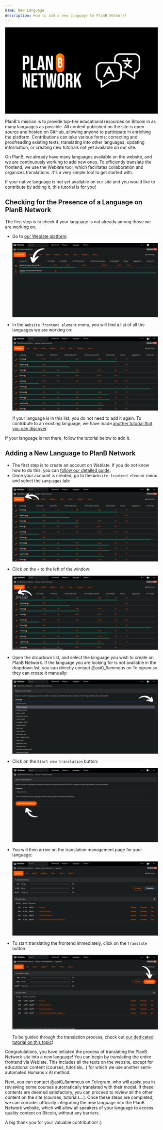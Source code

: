 ```yaml
---
name: New Language
description: How to add a new language to PlanB Network?
---
```

![cover](assets/cover.webp)

PlanB's mission is to provide top-tier educational resources on Bitcoin in as many languages as possible. All content published on the site is open-source and hosted on GitHub, allowing anyone to participate in enriching the platform. Contributions can take various forms: correcting and proofreading existing texts, translating into other languages, updating information, or creating new tutorials not yet available on our site.

On PlanB, we already have many languages available on the website, and we are continuously working to add new ones. To efficiently translate the frontend, we use the Weblate tool, which facilitates collaboration and organizes translations. It's a very simple tool to get started with.

If your native language is not yet available on our site and you would like to contribute by adding it, this tutorial is for you!

## Checking for the Presence of a Language on PlanB Network

The first step is to check if your language is not already among those we are working on.

- Go to [our Weblate platform](https://weblate.planb.network/projects/planb-network-website/):
![language](assets/01.webp)
- In the `Website frontend element` menu, you will find a list of all the languages we are working on:
![language](assets/02.webp)
If your language is in this list, you do not need to add it again. To contribute to an existing language, we have made [another tutorial that you can discover](https://planb.network/tutorials/others/translate-front-weblate).

If your language is not there, follow the tutorial below to add it.

## Adding a New Language to PlanB Network

- The first step is to create an account on Weblate. If you do not know how to do this, you can [follow our detailed guide](https://planb.network/tutorials/others/translate-front-weblate).
- Once your account is created, go to the `Website frontend element` menu and select the `Languages` tab:
![language](assets/03.webp)
- Click on the `+` to the left of the window:
![language](assets/04.webp)
- Open the dropdown list, and select the language you wish to create on PlanB Network. If the language you are looking for is not available in the dropdown list, you can directly contact @asi0_flammeus on Telegram so they can create it manually:
![language](assets/05.webp)
- Click on the `Start new translation` button:
![language](assets/06.webp)
- You will then arrive on the translation management page for your language:
![language](assets/07.webp)
- To start translating the frontend immediately, click on the `Translate` button: ![language](assets/08.webp)
To be guided through the translation process, check out [our dedicated tutorial on this topic](https://planb.network/tutorials/others/translate-front-weblate)!

Congratulations, you have initiated the process of translating the PlanB Network site into a new language! You can begin by translating the entire frontend via Weblate. This includes all the texts on the website, except for educational content (courses, tutorials...) for which we use another semi-automated Humans x AI method.

Next, you can contact @asi0_flammeus on Telegram, who will assist you in reviewing some courses automatically translated with their model. If these contents are deemed satisfactory, you can proceed to review all the other content on the site (courses, tutorials...). Once these steps are completed, we can consider officially integrating the new language into the PlanB Network website, which will allow all speakers of your language to access quality content on Bitcoin, without any barriers.

A big thank you for your valuable contribution! :)